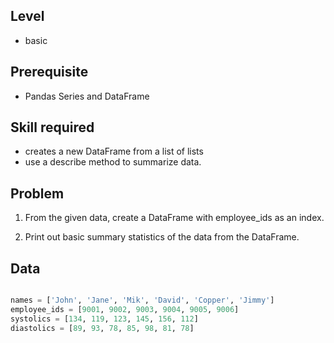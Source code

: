 ## Level

* basic

## Prerequisite

* Pandas Series and DataFrame

## Skill required

* creates a new DataFrame from a list of lists
* use a describe method to summarize data.

## Problem

1. From the given data, create a DataFrame with employee_ids as an index.

2. Print out basic summary statistics of the data from the DataFrame.

## Data

```Python

names = ['John', 'Jane', 'Mik', 'David', 'Copper', 'Jimmy']
employee_ids = [9001, 9002, 9003, 9004, 9005, 9006]
systolics = [134, 119, 123, 145, 156, 112]
diastolics = [89, 93, 78, 85, 98, 81, 78]

```
